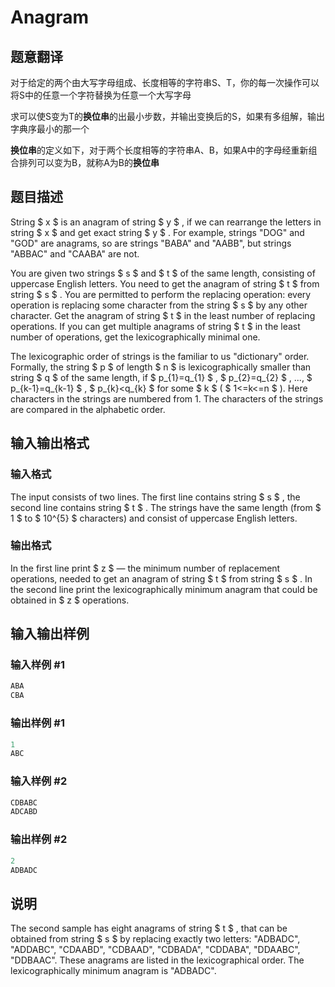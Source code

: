 # Anagram

## 题意翻译

对于给定的两个由大写字母组成、长度相等的字符串S、T，你的每一次操作可以将S中的任意一个字符替换为任意一个大写字母

求可以使S变为T的**换位串**的出最小步数，并输出变换后的S，如果有多组解，输出字典序最小的那一个

**换位串**的定义如下，对于两个长度相等的字符串A、B，如果A中的字母经重新组合排列可以变为B，就称A为B的**换位串**

## 题目描述

String $ x $ is an anagram of string $ y $ , if we can rearrange the letters in string $ x $ and get exact string $ y $ . For example, strings "DOG" and "GOD" are anagrams, so are strings "BABA" and "AABB", but strings "ABBAC" and "CAABA" are not.

You are given two strings $ s $ and $ t $ of the same length, consisting of uppercase English letters. You need to get the anagram of string $ t $ from string $ s $ . You are permitted to perform the replacing operation: every operation is replacing some character from the string $ s $ by any other character. Get the anagram of string $ t $ in the least number of replacing operations. If you can get multiple anagrams of string $ t $ in the least number of operations, get the lexicographically minimal one.

The lexicographic order of strings is the familiar to us "dictionary" order. Formally, the string $ p $ of length $ n $ is lexicographically smaller than string $ q $ of the same length, if $ p_{1}=q_{1} $ , $ p_{2}=q_{2} $ , ..., $ p_{k-1}=q_{k-1} $ , $ p_{k}&lt;q_{k} $ for some $ k $ ( $ 1<=k<=n $ ). Here characters in the strings are numbered from 1. The characters of the strings are compared in the alphabetic order.

## 输入输出格式

### 输入格式

The input consists of two lines. The first line contains string $ s $ , the second line contains string $ t $ . The strings have the same length (from $ 1 $ to $ 10^{5} $ characters) and consist of uppercase English letters.

### 输出格式

In the first line print $ z $ — the minimum number of replacement operations, needed to get an anagram of string $ t $ from string $ s $ . In the second line print the lexicographically minimum anagram that could be obtained in $ z $ operations.

## 输入输出样例

### 输入样例 #1

```cpp
ABA
CBA

```
### 输出样例 #1

```cpp
1
ABC

```
### 输入样例 #2

```cpp
CDBABC
ADCABD

```
### 输出样例 #2

```cpp
2
ADBADC

```
## 说明

The second sample has eight anagrams of string $ t $ , that can be obtained from string $ s $ by replacing exactly two letters: "ADBADC", "ADDABC", "CDAABD", "CDBAAD", "CDBADA", "CDDABA", "DDAABC", "DDBAAC". These anagrams are listed in the lexicographical order. The lexicographically minimum anagram is "ADBADC".

